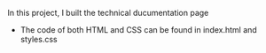 In this project, I built the technical ducumentation page
  - The code of both HTML and CSS can be found in index.html and styles.css
